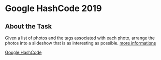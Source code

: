 # Google HashCode 2019




## About the Task
Given a list of photos and the tags associated with each photo, arrange the photos into
a slideshow that is as interesting as possible. [more informations](https://storage.googleapis.com/coding-competitions.appspot.com/HC/2019/hashcode2019_qualification_task.pdf)

[Google HashCode](https://codingcompetitions.withgoogle.com/hashcode/)
